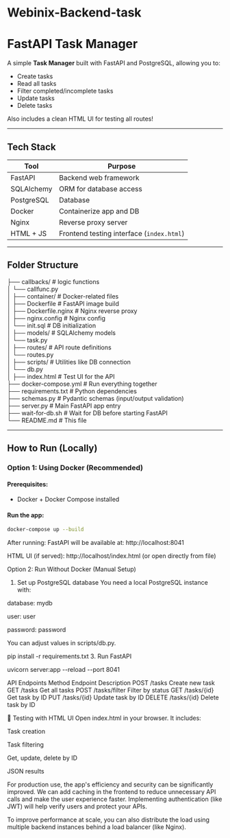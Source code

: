 # Webinix-Backend-task
#  FastAPI Task Manager

A simple **Task Manager** built with FastAPI and PostgreSQL, allowing you to:
- Create tasks
- Read all tasks
- Filter completed/incomplete tasks
- Update tasks
- Delete tasks

Also includes a clean HTML UI for testing all routes!

---

##  Tech Stack

| Tool           | Purpose                                |
|----------------|----------------------------------------|
| FastAPI        | Backend web framework                  |
| SQLAlchemy     | ORM for database access                |
| PostgreSQL     | Database                               |
| Docker         | Containerize app and DB                |
| Nginx          | Reverse proxy server                   |
| HTML + JS      | Frontend testing interface (`index.html`) |

---

##  Folder Structure

├── callbacks/ # logic functions<br>
│ └── callfunc.py<br>
│
├── container/ # Docker-related files<br>
│ ├── Dockerfile # FastAPI image build<br>
│ ├── Dockerfile.nginx # Nginx reverse proxy<br>
│ ├── nginx.config # Nginx config<br>
│ └── init.sql # DB initialization<br>
│
├── models/ # SQLAlchemy models<br>
│ └── task.py<br>
│
├── routes/ # API route definitions<br>
│ └── routes.py<br>
│
├── scripts/ # Utilities like DB connection<br>
│ └── db.py<br>
│
├── index.html # Test UI for the API<br>
├── docker-compose.yml # Run everything together<br>
├── requirements.txt # Python dependencies<br>
├── schemas.py # Pydantic schemas (input/output validation)<br>
├── server.py # Main FastAPI app entry<br>
├── wait-for-db.sh # Wait for DB before starting FastAPI<br>
└── README.md # This file<br>


---

##  How to Run (Locally)

### Option 1:  Using Docker (Recommended)

####  Prerequisites:
- Docker + Docker Compose installed

####  Run the app:

```bash
docker-compose up --build
```
 After running:
FastAPI will be available at: http://localhost:8041



HTML UI (if served): http://localhost/index.html (or open directly from file)

Option 2:  Run Without Docker (Manual Setup)
1. Set up PostgreSQL database
You need a local PostgreSQL instance with:

database: mydb

user: user

password: password

You can adjust values in scripts/db.py.

pip install -r requirements.txt
3. Run FastAPI

uvicorn server:app --reload --port 8041

API Endpoints
Method	Endpoint	Description
POST	/tasks	Create new task
GET	/tasks	Get all tasks
POST	/tasks/filter	Filter by status
GET	/tasks/{id}	Get task by ID
PUT	/tasks/{id}	Update task by ID
DELETE	/tasks/{id}	Delete task by ID

🧪 Testing with HTML UI
Open index.html in your browser. It includes:

Task creation

Task filtering

Get, update, delete by ID

JSON results

For production use, the app's efficiency and security can be significantly improved. We can add caching in the frontend to reduce unnecessary API calls and make the user experience faster. Implementing authentication (like JWT) will help verify users and protect your APIs.

To improve performance at scale, you can also distribute the load using multiple backend instances behind a load balancer (like Nginx).
